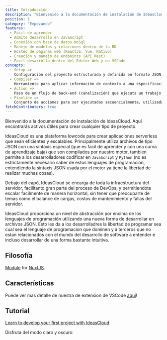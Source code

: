 ```yaml
---
title: Introducción
description: "Bienvenido a la documentación de instalación de IdeasCloud. Aquí encontrarás activos útiles para crear cualquier tipo de proyecto."
position: 1
category: "Empezando"
features:
  - Facil de aprender
  - Admite desarrollo en JavaScript
  - Conexión con base de datos NoSql
  - Manejo de modelos y relaciones dentro de la BD
  - Hosteo de paginas web (ReactJS, Vue, Nativo)
  - Creación y manejo de endpoints (API Rest)
  - Facil desarrollo dentro del Editor Web y en VSCode
concepts:
  - Setup =>
    Configuración del proyecto estructurada y definida en formato JSON.
  - Compiler =>
    Herramienta para aplicar información de contexto a una especificación RAW JSON.
  - Action =>
    Paso de un flujo de back-end (canalización) que ejecuta un trabajo específico, por ejemplo, registrar un elemento en un modelo de base de datos.
  - Pipeline =>
    Conjunto de acciones para ser ejecutadas secuencialmente, utilizadas en componentes de back-end.
fetchContributors: true
---
```


Bienvenido a la documentación de instalación de IdeasCloud. Aquí encontrarás activos útiles para crear cualquier tipo de proyecto.

IdeasCloud es una plataforma lowcode para crear aplicaciones serverless que sean eficientes y escalables. Principalmente utiliza archivos de tipo JSON con una sintaxis especial (que es facil de aprender y con una curva de aprendizaje baja) que son compilados por nuestro motor, tambien permite a los desarrolladores codificar en `JavaScript` y `Python` (no es estrictamente necesario saber de estos lenguajes de programación, entendiendo la sintaxis JSON usada por el motor ya tiene la libertad de realizar muchas cosas).

Debajo del capó, IdeasCloud se encarga de toda la infraestructura del servidor, facilitanto gran parte del proceso de DevOps, y permitiendote escalar facilmente de manera horizontal, sin tener que preocuparte de temas como el balance de cargas, costos de mantenimiento y fallas del servidor.

IdeasCloud proporciona un nivel de abstracción por encima de los lenguajes de programación utilizando una nueva forma de desarrollar en archivos JSON. Esto les da a los desarrolladres la libertad de programar sea cual sea el lenguaje de programacion que dominen y a terceros que no estan relacionados con el mundo del desarrollo de software a entender e incluso desarrollar de una forma bastante intuitiva.

## Filosofía

[Module]() for [NuxtJS](https://nuxtjs.org).

## Características

<list :items="concepts"></list>

<alert>

Puede ver mas detalle de nuestra de extension de VSCode [aquí](https://marketplace.visualstudio.com/items?itemName=IdeasCloud.icextension)!

</alert>

## Tutorial

[Learn to develop your first project with IdeasCloud](https://tiare-llanten.medium.com/learn-to-develop-your-first-project-with-ideascloud-25cb7aeaa479)

<p class="flex items-center">Disfruta del modo claro y oscuro:&nbsp;<app-color-switcher class="inline-flex ml-2"></app-color-switcher></p>

<molecules-github-user-list :items="$contributors"></molecules-github-user-list>
